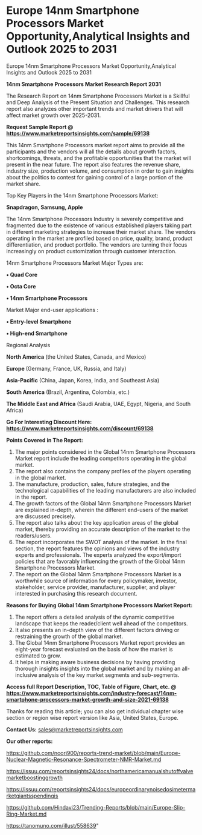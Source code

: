 # Europe 14nm Smartphone Processors Market Opportunity,Analytical Insights and Outlook 2025 to 2031
 Europe 14nm Smartphone Processors Market Opportunity,Analytical Insights and Outlook 2025 to 2031

<strong>14nm Smartphone Processors Market Research Report 2031</strong>

The Research Report on 14nm Smartphone Processors Market is a Skillful and Deep Analysis of the Present Situation and Challenges. This research report also analyzes other important trends and market drivers that will affect market growth over 2025-2031.

<strong>Request Sample Report @ <a href=https://www.marketreportsinsights.com/sample/69138>https://www.marketreportsinsights.com/sample/69138</a></strong>

This 14nm Smartphone Processors market report aims to provide all the participants and the vendors will all the details about growth factors, shortcomings, threats, and the profitable opportunities that the market will present in the near future. The report also features the revenue share, industry size, production volume, and consumption in order to gain insights about the politics to contest for gaining control of a large portion of the market share.

Top Key Players in the 14nm Smartphone Processors Market:

<strong>Snapdragon, Samsung, Apple</strong>

The 14nm Smartphone Processors Industry is severely competitive and fragmented due to the existence of various established players taking part in different marketing strategies to increase their market share. The vendors operating in the market are profiled based on price, quality, brand, product differentiation, and product portfolio. The vendors are turning their focus increasingly on product customization through customer interaction.

14nm Smartphone Processors Market Major Types are:

<strong>• Quad Core

• Octa Core

• 14nm Smartphone Processors</strong>

Market Major end-user applications :

<strong>• Entry-level Smartphone

• High-end Smartphone</strong>

Regional Analysis

</u><strong><b>North America</b></strong> (the United States, Canada, and Mexico)

<strong><b>Europe </b></strong>(Germany, France, UK, Russia, and Italy)

<strong><b>Asia-Pacific</b></strong> (China, Japan, Korea, India, and Southeast Asia)

<strong><b>South America</b></strong> (Brazil, Argentina, Colombia, etc.)

<strong><b>The Middle East and Africa</b></strong> (Saudi Arabia, UAE, Egypt, Nigeria, and South Africa)

<strong>Go For Interesting Discount Here: <a href=https://www.marketreportsinsights.com/discount/69138>https://www.marketreportsinsights.com/discount/69138</a></strong>

<strong>Points Covered in The Report:</strong>
<ol>
  <li>The major points considered in the Global 14nm Smartphone Processors Market report include the leading competitors operating in the global market.</li>
  <li>The report also contains the company profiles of the players operating in the global market.</li>
  <li>The manufacture, production, sales, future strategies, and the technological capabilities of the leading manufacturers are also included in the report.</li>
  <li>The growth factors of the Global 14nm Smartphone Processors Market are explained in-depth, wherein the different end-users of the market are discussed precisely.</li>
  <li>The report also talks about the key application areas of the global market, thereby providing an accurate description of the market to the readers/users.</li>
  <li>The report incorporates the SWOT analysis of the market. In the final section, the report features the opinions and views of the industry experts and professionals. The experts analyzed the export/import policies that are favorably influencing the growth of the Global 14nm Smartphone Processors Market.</li>
  <li>The report on the Global 14nm Smartphone Processors Market is a worthwhile source of information for every policymaker, investor, stakeholder, service provider, manufacturer, supplier, and player interested in purchasing this research document.</li>
</ol>
<strong>Reasons for Buying Global 14nm Smartphone Processors Market Report:</strong>

<ol>
  <li>The report offers a detailed analysis of the dynamic competitive landscape that keeps the reader/client well ahead of the competitors.</li>
  <li>It also presents an in-depth view of the different factors driving or restraining the growth of the global market.</li>
  <li>The Global 14nm Smartphone Processors Market report provides an eight-year forecast evaluated on the basis of how the market is estimated to grow.</li>
  <li>It helps in making aware business decisions by having providing thorough insights insights into the global market and by making an all-inclusive analysis of the key market segments and sub-segments.</li>
</ol>
<strong>Access full Report Description, TOC, Table of Figure, Chart, etc. @ <a href=https://www.marketreportsinsights.com/industry-forecast/14nm-smartphone-processors-market-growth-and-size-2021-69138>https://www.marketreportsinsights.com/industry-forecast/14nm-smartphone-processors-market-growth-and-size-2021-69138</a></strong>


Thanks for reading this article; you can also get individual chapter wise section or region wise report version like Asia, United States, Europe.

<strong>Contact Us:</strong>
sales@marketreportsinsights.com

<strong>Our other reports:</strong>

<a href=https://github.com/noori900/reports-trend-market/blob/main/Europe-Nuclear-Magnetic-Resonance-Spectrometer-NMR-Market.md>https://github.com/noori900/reports-trend-market/blob/main/Europe-Nuclear-Magnetic-Resonance-Spectrometer-NMR-Market.md</a>

<a href=https://issuu.com/reportsinsights24/docs/northamericamanualshutoffvalvemarketboostinggrowth>https://issuu.com/reportsinsights24/docs/northamericamanualshutoffvalvemarketboostinggrowth</a>

<a href=https://issuu.com/reportsinsights24/docs/europeordinarynoisedosimetermarketgiantsspendingis>https://issuu.com/reportsinsights24/docs/europeordinarynoisedosimetermarketgiantsspendingis</a>

<a href=https://github.com/Hindavi23/Trending-Reports/blob/main/Europe-Slip-Ring-Market.md>https://github.com/Hindavi23/Trending-Reports/blob/main/Europe-Slip-Ring-Market.md</a>

<a href=https://tanomuno.com/illust/558639>https://tanomuno.com/illust/558639</a>"
